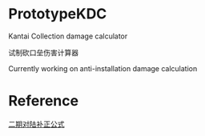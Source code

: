 # PrototypeKDC
Kantai Collection damage calculator

试制砍口垒伤害计算器

Currently working on anti-installation damage calculation

# Reference

[二期对陆补正公式](https://bbs.nga.cn/read.php?tid=16936146)

